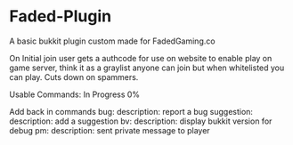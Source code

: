 Faded-Plugin
============
A basic bukkit plugin custom made for FadedGaming.co

On Initial join user gets a authcode for use on website to enable play on game server, think
it as a graylist anyone can join but when whitelisted you can play. Cuts down on spammers.

Usable Commands:
In Progress 0%

Add back in commands
 bug:
    description: report a bug
  suggestion:
    description: add a suggestion
  bv:
    description: display bukkit version for debug
  pm:
    description: sent private message to player

